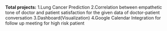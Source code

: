 **Total projects:**
1.Lung Cancer Prediction
2.Correlation between empathetic tone of doctor and patient satisfaction for the given data of doctor-patient conversation
3.Dashboard(Visualization)
4.Google Calendar Integration for follow up meeting for high risk patient
